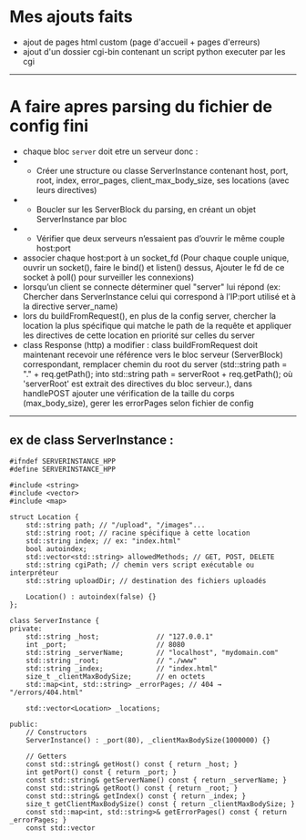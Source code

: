 # Mes ajouts faits
- ajout de pages html custom (page d'accueil + pages d'erreurs)
- ajout d'un dossier cgi-bin contenant un script python executer par les cgi

---  

# A faire apres parsing du fichier de config fini
- chaque bloc `server` doit etre un serveur donc :
- - Créer une structure ou classe ServerInstance contenant host, port, root, index, error_pages, client_max_body_size, ses locations (avec leurs directives)
- - Boucler sur les ServerBlock du parsing, en créant un objet ServerInstance par bloc
- - Vérifier que deux serveurs n’essaient pas d’ouvrir le même couple host:port
- associer chaque host:port à un socket_fd (Pour chaque couple unique, ouvrir un socket(), faire le bind() et listen() dessus, Ajouter le fd de ce socket à poll() pour surveiller les connexions)
- lorsqu’un client se connecte déterminer quel "server" lui répond (ex: Chercher dans ServerInstance celui qui correspond à l’IP:port utilisé et à la directive server_name)
- lors du buildFromRequest(), en plus de la config server, chercher la location la plus spécifique qui matche le path de la requête et appliquer les directives de cette location en priorité sur celles du server
- class Response (http) a modifier : class buildFromRequest doit maintenant recevoir une référence vers le bloc serveur (ServerBlock) correspondant, remplacer chemin du root du server (std::string path = "." + req.getPath(); into std::string path = serverRoot + req.getPath();
où 'serverRoot' est extrait des directives du bloc serveur.), dans handlePOST ajouter une vérification de la taille du corps (max_body_size), gerer les errorPages selon fichier de config

---

## ex de class ServerInstance :
```
#ifndef SERVERINSTANCE_HPP
#define SERVERINSTANCE_HPP

#include <string>
#include <vector>
#include <map>

struct Location {
    std::string path; // "/upload", "/images"...
    std::string root; // racine spécifique à cette location
    std::string index; // ex: "index.html"
    bool autoindex;
    std::vector<std::string> allowedMethods; // GET, POST, DELETE
    std::string cgiPath; // chemin vers script exécutable ou interpréteur
    std::string uploadDir; // destination des fichiers uploadés

    Location() : autoindex(false) {}
};

class ServerInstance {
private:
    std::string _host;              // "127.0.0.1"
    int _port;                      // 8080
    std::string _serverName;        // "localhost", "mydomain.com"
    std::string _root;              // "./www"
    std::string _index;             // "index.html"
    size_t _clientMaxBodySize;      // en octets
    std::map<int, std::string> _errorPages; // 404 → "/errors/404.html"

    std::vector<Location> _locations;

public:
    // Constructors
    ServerInstance() : _port(80), _clientMaxBodySize(1000000) {}

    // Getters
    const std::string& getHost() const { return _host; }
    int getPort() const { return _port; }
    const std::string& getServerName() const { return _serverName; }
    const std::string& getRoot() const { return _root; }
    const std::string& getIndex() const { return _index; }
    size_t getClientMaxBodySize() const { return _clientMaxBodySize; }
    const std::map<int, std::string>& getErrorPages() const { return _errorPages; }
    const std::vector
```

